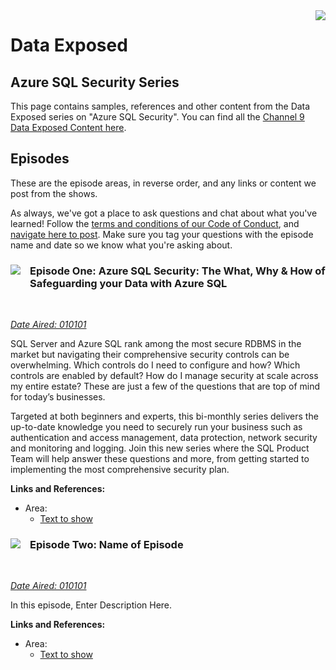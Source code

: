 <img style="float: right;" src="./graphics/solutions-microsoft-logo-small.png">

# Data Exposed
## Azure SQL Security Series

This page contains samples, references and other content from the Data Exposed series on "Azure SQL Security". You can find all the [Channel 9 Data Exposed Content here](https://microsoft.github.io/dataexposed/).

## Episodes

These are the episode  areas, in reverse order, and any links or content we post from the shows. 

As always, we've got a place to ask questions and chat about what you've learned! Follow the [terms and conditions of our Code of Conduct](https://opensource.microsoft.com/codeofconduct/), and [navigate here to post](https://github.com/microsoft/dataexposed/discussions). Make sure you tag your questions with the episode name and date so we know what you're asking about.

<h3><img style="float: left; margin: 0px 15px 15px 0px;" src="https://github.com/microsoft/dataexposed/blob/main/graphics/Camera.png?raw=true"><b>     Episode One: Azure SQL Security: The What, Why & How of Safeguarding your Data with Azure SQL</b></h3> 
<br>

*[Date Aired: 010101](https://link)*

SQL Server and Azure SQL rank among the most secure RDBMS in the market but navigating their comprehensive security controls can be overwhelming. Which controls do I need to configure and how?  Which controls are enabled by default?  How do I manage security at scale across my entire estate? These are just a few of the questions that are top of mind for today’s businesses.

Targeted at both beginners and experts, this bi-monthly series delivers the up-to-date knowledge you need to securely run your business such as authentication and access management, data protection, network security and monitoring and logging. Join this new series where the SQL Product Team will help answer these questions and more, from getting started to implementing the most comprehensive security plan.  

**Links and References:**

- Area:
	- [Text to show](https://link)

<h3><img style="float: left; margin: 0px 15px 15px 0px;" src="https://github.com/microsoft/dataexposed/blob/main/graphics/Camera.png?raw=true"><b>     Episode Two: Name of Episode</b></h3> 
<br>

*[Date Aired: 010101](https://link)*

In this  episode, Enter Description Here.

**Links and References:**

- Area:
	- [Text to show](https://link)

